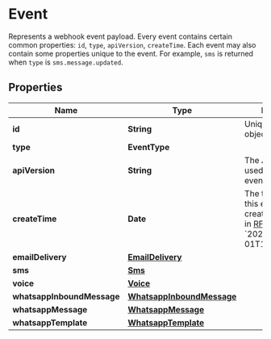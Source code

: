 

# Event

Represents a webhook event payload. Every event contains certain common properties: `id`, `type`, `apiVersion`, `createTime`. Each event may also contain some properties unique to the event. For example, `sms` is returned when `type` is `sms.message.updated`.

## Properties

| Name | Type | Description | Notes |
|------------ | ------------- | ------------- | -------------|
|**id** | **String** | Unique ID for the object. |  |
|**type** | **EventType** |  |  |
|**apiVersion** | **String** | The API version used to render this event. |  |
|**createTime** | **Date** | The time at which this event was created, formatted in [RFC 3339](https://datatracker.ietf.org/doc/html/rfc3339). e.g., &#x60;2022-06-01T12:00:00.000Z&#x60;. |  |
|**emailDelivery** | [**EmailDelivery**](EmailDelivery.md) |  |  [optional] |
|**sms** | [**Sms**](Sms.md) |  |  [optional] |
|**voice** | [**Voice**](Voice.md) |  |  [optional] |
|**whatsappInboundMessage** | [**WhatsappInboundMessage**](WhatsappInboundMessage.md) |  |  [optional] |
|**whatsappMessage** | [**WhatsappMessage**](WhatsappMessage.md) |  |  [optional] |
|**whatsappTemplate** | [**WhatsappTemplate**](WhatsappTemplate.md) |  |  [optional] |



